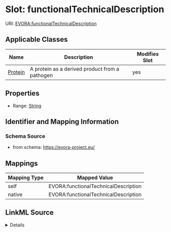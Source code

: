 

# Slot: functionalTechnicalDescription



URI: [EVORA:functionalTechnicalDescription](https://evora-project.eu/functionalTechnicalDescription)



<!-- no inheritance hierarchy -->





## Applicable Classes

| Name | Description | Modifies Slot |
| --- | --- | --- |
| [Protein](Protein.md) | A protein as a derived product from a pathogen |  yes  |







## Properties

* Range: [String](String.md)





## Identifier and Mapping Information







### Schema Source


* from schema: https://evora-project.eu/




## Mappings

| Mapping Type | Mapped Value |
| ---  | ---  |
| self | EVORA:functionalTechnicalDescription |
| native | EVORA:functionalTechnicalDescription |




## LinkML Source

<details>
```yaml
name: functionalTechnicalDescription
from_schema: https://evora-project.eu/
rank: 1000
alias: functionalTechnicalDescription
domain_of:
- Protein
range: string

```
</details>